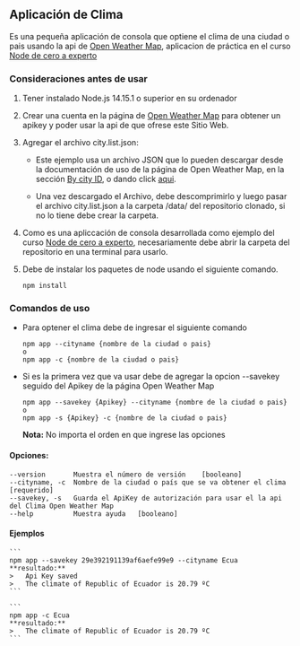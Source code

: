 ## Aplicación de Clima 

Es una pequeña aplicación de consola que optiene el clima de una ciudad o pais usando la api de [Open Weather Map](https://openweathermap.org/api), aplicacion de práctica en el curso [Node de cero a experto](https://www.udemy.com/course/node-de-cero-a-experto/)


### Consideraciones antes de usar

1.  Tener instalado Node.js 14.15.1 o superior en su ordenador

2.  Crear una cuenta en la página de [Open Weather Map](https://openweathermap.org/api) para obtener un apikey y poder usar la api de que ofrese este Sitio Web.

3.  Agregar el archivo city.list.json:
    *   Este ejemplo usa un archivo JSON que lo pueden descargar desde la documentación de uso de la página de Open Weather Map, en la sección [By city ID](https://openweathermap.org/current), o dando click [aqui](http://bulk.openweathermap.org/sample/city.list.json.gz).
    
    *   Una vez descargado el Archivo, debe descomprimirlo y luego pasar el archivo city.list.json a la carpeta /data/ del repositorio clonado, si no lo tiene debe crear la carpeta.

4.  Como es una apliccación de consola desarrollada como ejemplo del curso [Node de cero a experto](https://www.udemy.com/course/node-de-cero-a-experto/), necesariamente debe abrir la carpeta del repositorio en una terminal para usarlo.

5.  Debe de instalar los paquetes de node usando el siguiente comando.
    ```
    npm install
    ```

### Comandos de uso
*   Para optener el clima debe de ingresar el siguiente comando
    ```
    npm app --cityname {nombre de la ciudad o pais}
    o
    npm app -c {nombre de la ciudad o pais}
    ```
*   Si es la primera vez que va usar debe de agregar la opcion --savekey seguido del Apikey de la página Open Weather Map
    ```
    npm app --savekey {Apikey} --cityname {nombre de la ciudad o pais}
    o
    npm app -s {Apikey} -c {nombre de la ciudad o pais}
    ```

    **Nota:** No importa el orden en que ingrese las opciones
    
#### Opciones:
    --version       Muestra el número de versión    [booleano]
    --cityname, -c  Nombre de la ciudad o país que se va obtener el clima   [requerido]
    --savekey, -s   Guarda el ApiKey de autorización para usar el la api del Clima Open Weather Map
    --help          Muestra ayuda   [booleano]

#### Ejemplos
    ```
    npm app --savekey 29e392191139af6aefe99e9 --cityname Ecua
    **resultado:**
    >   Api Key saved
    >   The climate of Republic of Ecuador is 20.79 ºC
    ```
    
    ```
    npm app -c Ecua 
    **resultado:**
    >   The climate of Republic of Ecuador is 20.79 ºC
    ```
